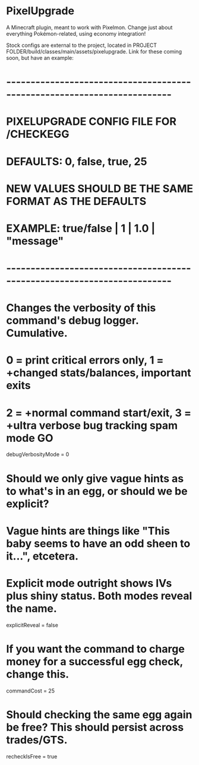 # PixelUpgrade
A Minecraft plugin, meant to work with Pixelmon. Change just about everything Pokémon-related, using economy integration!

Stock configs are external to the project, located in PROJECT FOLDER/build/classes/main/assets/pixelupgrade.
Link for these coming soon, but have an example:

# ------------------------------------------------------------------------ #
# PIXELUPGRADE CONFIG FILE FOR /CHECKEGG
# DEFAULTS: 0, false, true, 25
# NEW VALUES SHOULD BE THE SAME FORMAT AS THE DEFAULTS
# EXAMPLE: true/false | 1 | 1.0 | "message"
# ------------------------------------------------------------------------ #

# Changes the verbosity of this command's debug logger. Cumulative.
# 0 = print critical errors only, 1 = +changed stats/balances, important exits
# 2 = +normal command start/exit, 3 = +ultra verbose bug tracking spam mode GO
debugVerbosityMode = 0

# Should we only give vague hints as to what's in an egg, or should we be explicit?
# Vague hints are things like "This baby seems to have an odd sheen to it...", etcetera.
# Explicit mode outright shows IVs plus shiny status. Both modes reveal the name.
explicitReveal = false

# If you want the command to charge money for a successful egg check, change this.
commandCost = 25

# Should checking the same egg again be free? This should persist across trades/GTS.
recheckIsFree = true
